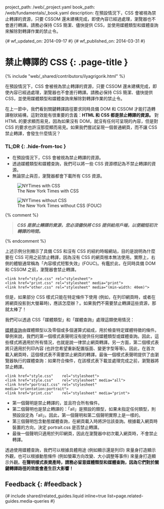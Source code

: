project_path: /web/_project.yaml book_path: /web/fundamentals/_book.yaml description: 在預設情況下，CSS 會被視為禁止轉譯的資源，只要 CSSOM 還未建構完成，即使內容已經過處理，瀏覽器也不會進行轉譯。請務必保持 CSS 簡潔、儘快提供 CSS，並使用媒體類型和媒體查詢來解除對轉譯作業的禁止令。

{# wf_updated_on: 2014-09-17 #} {# wf_published_on: 2014-03-31 #}

# 禁止轉譯的 CSS {: .page-title }

{% include "web/_shared/contributors/ilyagrigorik.html" %}

在預設情況下，CSS 會被視為禁止轉譯的資源，只要 CSSOM 還未建構完成，即使內容已經過處理，瀏覽器也不會進行轉譯。請務必保持 CSS 簡潔、儘快提供 CSS，並使用媒體類型和媒體查詢來解除對轉譯作業的禁止令。

在上一節中，我們看到關鍵轉譯路徑要求同時具備 DOM 和 CSSOM 才能打造轉譯樹狀結構，這對效能有很重要的含義：**HTML 和 CSS 都是禁止轉譯的資源。** 對 HTML 的要求顯而易見，因為如果沒有 DOM，就沒有任何可呈現的內容，但是對 CSS 的要求也許沒那麼顯而易見。如果我們嘗試呈現一個普通網頁，而不讓 CSS 禁止轉譯，會發生什麼情況？

### TL;DR {: .hide-from-toc }

* 在預設情況下，CSS 會被視為禁止轉譯的資源。
* 透過媒體類型和媒體查詢，我們可以將一些 CSS 資源標記為不禁止轉譯的資源。
* 無論禁止與否，瀏覽器都會下載所有 CSS 資源。

<div class="attempt-left">
  <figure>
    <img src="images/nytimes-css-device.png" alt="NYTimes with CSS">
    <figcaption>The New York Times with CSS</figcaption>
  </figure>
</div>

<div class="attempt-right">
  <figure>
    <img src="images/nytimes-nocss-device.png" alt="NYTimes without CSS">
    <figcaption>The New York Times without CSS (FOUC)</figcaption>
  </figure>
</div>

<div style="clear:both;"></div>

{% comment %}

> ***CSS 是禁止轉譯的資源，您必須儘快將 CSS 提供給用戶端，以便縮短初次轉譯的時間。***

{% endcomment %}

上述示例分別顯示了具備 CSS 和沒有 CSS 的紐約時報網站，目的是說明為什麼要在 CSS 可用之前禁止轉譯，因為沒有 CSS 的網頁根本無法使用。實際上，右側的體驗通常稱為「內容樣式短暫失效」(FOUC)。有鑑於此，在同時具備 DOM 和 CSSOM 之前，瀏覽器會禁止轉譯。

    <link href="style.css" rel="stylesheet">
    <link href="print.css" rel="stylesheet" media="print">
    <link href="other.css" rel="stylesheet" media="(min-width: 40em)">
    

但是，如果部分 CSS 樣式只能在特定條件下使用 (例如，在列印網頁時，或者在將網頁投影到大螢幕時)，應該怎麼辦？。如果我們不需要禁止轉譯這些資源，那就太棒了！

我們可以透過 CSS「媒體類型」和「媒體查詢」處理這類使用情況：

[媒體查詢](/web/fundamentals/design-and-ux/responsive/#use-media-queries)由媒體類型以及零個或多個運算式組成，用於檢查特定媒體特徵的條件。舉例來說，我們的第一個樣式表聲明沒有提供任何媒體類型或媒體查詢。因此，這些樣式將適用於所有情況，也就是說一律禁止網頁轉譯。另一方面，第二個樣式表將只適用於列印內容 (也許您希望重新配置版面、變更字型等等)。因此，在首次載入網頁時，這個樣式表不需要禁止網頁的轉譯。最後一個樣式表聲明提供了由瀏覽器執行的媒體查詢：如果符合條件，在該樣式表下載並處理完成之前，瀏覽器將禁止轉譯。

    <link href="style.css"    rel="stylesheet">
    <link href="style.css"    rel="stylesheet" media="all">
    <link href="portrait.css" rel="stylesheet" media="orientation:portrait">
    <link href="print.css"    rel="stylesheet" media="print">
    

* 第一個聲明是禁止轉譯的，並且符合所有條件。
* 第二個聲明也是禁止轉譯的：「all」是預設的類型，如果未指定任何類型，則預設設定為「all」。因此，第一個聲明和第二個聲明實際上是一樣的。
* 第三個聲明包含動態媒體查詢，在網頁載入時將評估該查詢。根據載入網頁時裝置的方向，決定 portrait.css 是否禁止轉譯。
* 最後一個聲明只適用於列印網頁，因此在瀏覽器中初次載入網頁時，不會禁止轉譯。

透過使用媒體查詢，我們可以根據具體用途 (例如顯示還是列印) 來量身打造顯示外觀，也可以根據動態條件 (例如螢幕方向改變、大小調整等事件) 來量身打造顯示外觀。**在聲明樣式表資產時，請務必留意媒體類型和媒體查詢，因為它們對於關鍵轉譯路徑的效能會產生巨大影響！**

## Feedback {: #feedback }

{# include shared/related_guides.liquid inline=true list=page.related-guides.media-queries #}